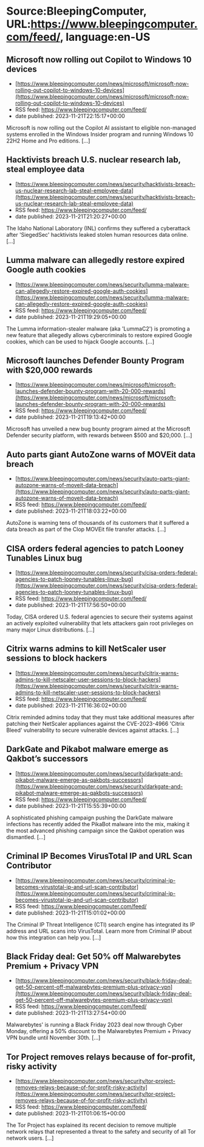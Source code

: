 # Source:BleepingComputer, URL:https://www.bleepingcomputer.com/feed/, language:en-US

## Microsoft now rolling out Copilot to Windows 10 devices
 - [https://www.bleepingcomputer.com/news/microsoft/microsoft-now-rolling-out-copilot-to-windows-10-devices](https://www.bleepingcomputer.com/news/microsoft/microsoft-now-rolling-out-copilot-to-windows-10-devices)
 - RSS feed: https://www.bleepingcomputer.com/feed/
 - date published: 2023-11-21T22:15:17+00:00

Microsoft is now rolling out the Copilot AI assistant to eligible non-managed systems enrolled in the Windows Insider program and running Windows 10 22H2 Home and Pro editions. [...]

## Hacktivists breach U.S. nuclear research lab, steal employee data
 - [https://www.bleepingcomputer.com/news/security/hacktivists-breach-us-nuclear-research-lab-steal-employee-data](https://www.bleepingcomputer.com/news/security/hacktivists-breach-us-nuclear-research-lab-steal-employee-data)
 - RSS feed: https://www.bleepingcomputer.com/feed/
 - date published: 2023-11-21T21:20:27+00:00

The Idaho National Laboratory (INL) confirms they suffered a cyberattack after 'SiegedSec' hacktivists leaked stolen human resources data online. [...]

## Lumma malware can allegedly restore expired Google auth cookies
 - [https://www.bleepingcomputer.com/news/security/lumma-malware-can-allegedly-restore-expired-google-auth-cookies](https://www.bleepingcomputer.com/news/security/lumma-malware-can-allegedly-restore-expired-google-auth-cookies)
 - RSS feed: https://www.bleepingcomputer.com/feed/
 - date published: 2023-11-21T19:29:05+00:00

The Lumma information-stealer malware (aka 'LummaC2') is promoting a new feature that allegedly allows cybercriminals to restore expired Google cookies, which can be used to hijack Google accounts. [...]

## Microsoft launches Defender Bounty Program with $20,000 rewards
 - [https://www.bleepingcomputer.com/news/microsoft/microsoft-launches-defender-bounty-program-with-20-000-rewards](https://www.bleepingcomputer.com/news/microsoft/microsoft-launches-defender-bounty-program-with-20-000-rewards)
 - RSS feed: https://www.bleepingcomputer.com/feed/
 - date published: 2023-11-21T19:13:42+00:00

Microsoft has unveiled a new bug bounty program aimed at the Microsoft Defender security platform, with rewards between $500 and $20,000. [...]

## Auto parts giant AutoZone warns of MOVEit data breach
 - [https://www.bleepingcomputer.com/news/security/auto-parts-giant-autozone-warns-of-moveit-data-breach](https://www.bleepingcomputer.com/news/security/auto-parts-giant-autozone-warns-of-moveit-data-breach)
 - RSS feed: https://www.bleepingcomputer.com/feed/
 - date published: 2023-11-21T18:03:22+00:00

AutoZone is warning tens of thousands of its customers that it suffered a data breach as part of the Clop MOVEit file transfer attacks. [...]

## CISA orders federal agencies to patch Looney Tunables Linux bug
 - [https://www.bleepingcomputer.com/news/security/cisa-orders-federal-agencies-to-patch-looney-tunables-linux-bug](https://www.bleepingcomputer.com/news/security/cisa-orders-federal-agencies-to-patch-looney-tunables-linux-bug)
 - RSS feed: https://www.bleepingcomputer.com/feed/
 - date published: 2023-11-21T17:56:50+00:00

Today, CISA ordered U.S. federal agencies to secure their systems against an actively exploited vulnerability that lets attackers gain root privileges on many major Linux distributions. [...]

## Citrix warns admins to kill NetScaler user sessions to block hackers
 - [https://www.bleepingcomputer.com/news/security/citrix-warns-admins-to-kill-netscaler-user-sessions-to-block-hackers](https://www.bleepingcomputer.com/news/security/citrix-warns-admins-to-kill-netscaler-user-sessions-to-block-hackers)
 - RSS feed: https://www.bleepingcomputer.com/feed/
 - date published: 2023-11-21T16:36:02+00:00

Citrix reminded admins today that they must take additional measures after patching their NetScaler appliances against the CVE-2023-4966 'Citrix Bleed' vulnerability to secure vulnerable devices against attacks. [...]

## DarkGate and Pikabot malware emerge as Qakbot’s successors
 - [https://www.bleepingcomputer.com/news/security/darkgate-and-pikabot-malware-emerge-as-qakbots-successors](https://www.bleepingcomputer.com/news/security/darkgate-and-pikabot-malware-emerge-as-qakbots-successors)
 - RSS feed: https://www.bleepingcomputer.com/feed/
 - date published: 2023-11-21T15:55:39+00:00

A sophisticated phishing campaign pushing the DarkGate malware infections has recently added the PikaBot malware into the mix, making it the most advanced phishing campaign since the Qakbot operation was dismantled. [...]

## Criminal IP Becomes VirusTotal IP and URL Scan Contributor
 - [https://www.bleepingcomputer.com/news/security/criminal-ip-becomes-virustotal-ip-and-url-scan-contributor](https://www.bleepingcomputer.com/news/security/criminal-ip-becomes-virustotal-ip-and-url-scan-contributor)
 - RSS feed: https://www.bleepingcomputer.com/feed/
 - date published: 2023-11-21T15:01:02+00:00

The Criminal IP Threat Intelligence (CTI) search engine has integrated its IP address and URL scans into VirusTotal. Learn more from Criminal IP about how this integration can help you. [...]

## Black Friday deal: Get 50% off Malwarebytes Premium + Privacy VPN
 - [https://www.bleepingcomputer.com/news/security/black-friday-deal-get-50-percent-off-malwarebytes-premium-plus-privacy-vpn](https://www.bleepingcomputer.com/news/security/black-friday-deal-get-50-percent-off-malwarebytes-premium-plus-privacy-vpn)
 - RSS feed: https://www.bleepingcomputer.com/feed/
 - date published: 2023-11-21T13:27:54+00:00

Malwarebytes' is running a Black Friday 2023 deal now through Cyber Monday, offering a 50% discount to the Malwarebytes Premium + Privacy VPN bundle until November 30th. [...]

## Tor Project removes relays because of for-profit, risky activity
 - [https://www.bleepingcomputer.com/news/security/tor-project-removes-relays-because-of-for-profit-risky-activity](https://www.bleepingcomputer.com/news/security/tor-project-removes-relays-because-of-for-profit-risky-activity)
 - RSS feed: https://www.bleepingcomputer.com/feed/
 - date published: 2023-11-21T01:06:15+00:00

The Tor Project has explained its recent decision to remove multiple network relays that represented a threat to the safety and security of all Tor network users. [...]


